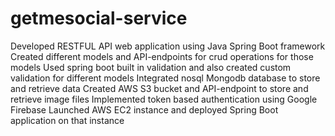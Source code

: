 # getmesocial-service
Developed RESTFUL API  web application using Java Spring Boot framework
Created different models and API-endpoints for crud operations for those models
Used spring boot built in validation and also created custom validation for different models
Integrated  nosql Mongodb database to store and retrieve data
Created AWS S3 bucket and API-endpoint to store and retrieve image files
Implemented token based authentication using Google Firebase
Launched AWS EC2 instance and deployed Spring Boot application on that instance
